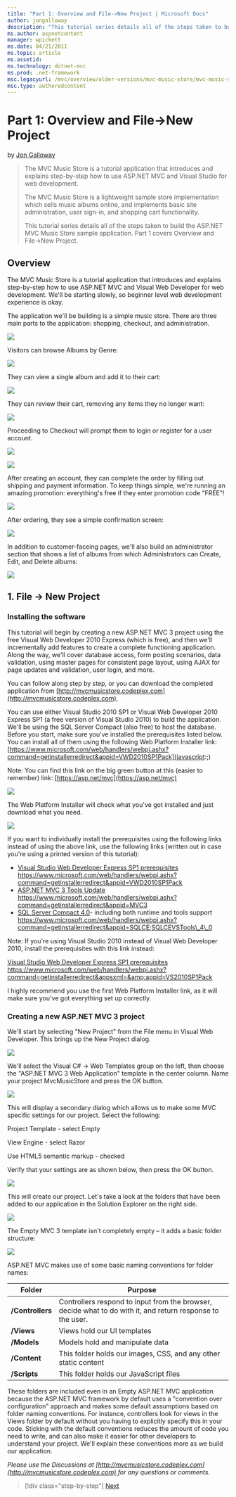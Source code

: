 ```yaml
---
title: "Part 1: Overview and File->New Project | Microsoft Docs"
author: jongalloway
description: "This tutorial series details all of the steps taken to build the ASP.NET MVC Music Store sample application. Part 1 covers Overview and File->New Project."
ms.author: aspnetcontent
manager: wpickett
ms.date: 04/21/2011
ms.topic: article
ms.assetid: 
ms.technology: dotnet-mvc
ms.prod: .net-framework
msc.legacyurl: /mvc/overview/older-versions/mvc-music-store/mvc-music-store-part-1
msc.type: authoredcontent
---
```

Part 1: Overview and File->New Project
====================
by [Jon Galloway](https://github.com/jongalloway)

> The MVC Music Store is a tutorial application that introduces and explains step-by-step how to use ASP.NET MVC and Visual Studio for web development.  
>   
> The MVC Music Store is a lightweight sample store implementation which sells music albums online, and implements basic site administration, user sign-in, and shopping cart functionality.  
>   
> This tutorial series details all of the steps taken to build the ASP.NET MVC Music Store sample application. Part 1 covers Overview and File-&gt;New Project.


## Overview

The MVC Music Store is a tutorial application that introduces and explains step-by-step how to use ASP.NET MVC and Visual Web Developer for web development. We'll be starting slowly, so beginner level web development experience is okay.

The application we'll be building is a simple music store. There are three main parts to the application: shopping, checkout, and administration.

![](mvc-music-store-part-1/_static/image1.jpg)

Visitors can browse Albums by Genre:

![](mvc-music-store-part-1/_static/image2.jpg)

They can view a single album and add it to their cart:

![](mvc-music-store-part-1/_static/image3.jpg)

They can review their cart, removing any items they no longer want:

![](mvc-music-store-part-1/_static/image4.jpg)

Proceeding to Checkout will prompt them to login or register for a user account.

![](mvc-music-store-part-1/_static/image1.png)

![](mvc-music-store-part-1/_static/image2.png)

After creating an account, they can complete the order by filling out shipping and payment information. To keep things simple, we're running an amazing promotion: everything's free if they enter promotion code "FREE"!

![](mvc-music-store-part-1/_static/image5.jpg)

After ordering, they see a simple confirmation screen:

![](mvc-music-store-part-1/_static/image6.jpg)

In addition to customer-faceing pages, we'll also build an administrator section that shows a list of albums from which Administrators can Create, Edit, and Delete albums:

![](mvc-music-store-part-1/_static/image7.jpg)

## 1. File -&gt; New Project

### Installing the software

This tutorial will begin by creating a new ASP.NET MVC 3 project using the free Visual Web Developer 2010 Express (which is free), and then we'll incrementally add features to create a complete functioning application. Along the way, we'll cover database access, form posting scenarios, data validation, using master pages for consistent page layout, using AJAX for page updates and validation, user login, and more.

You can follow along step by step, or you can download the completed application from [http://mvcmusicstore.codeplex.com](http://mvcmusicstore.codeplex.com).

You can use either Visual Studio 2010 SP1 or Visual Web Developer 2010 Express SP1 (a free version of Visual Studio 2010) to build the application. We'll be using the SQL Server Compact (also free) to host the database. Before you start, make sure you've installed the prerequisites listed below. You can install all of them using the following Web Platform Installer link: [https://www.microsoft.com/web/handlers/webpi.ashx?command=getinstallerredirect&appid=VWD2010SP1Pack](javascript:;)

Note: You can find this link on the big green button at this (easier to remember) link: [https://asp.net/mvc](https://asp.net/mvc)

![](mvc-music-store-part-1/_static/image3.png)

The Web Platform Installer will check what you've got installed and just download what you need.

![](mvc-music-store-part-1/_static/image4.png)

If you want to individually install the prerequisites using the following links instead of using the above link, use the following links (written out in case you're using a printed version of this tutorial):

- [Visual Studio Web Developer Express SP1 prerequisites](javascript:;) https://www.microsoft.com/web/handlers/webpi.ashx?command=getinstallerredirect&appid=VWD2010SP1Pack
- [ASP.NET MVC 3 Tools Update](javascript:;) https://www.microsoft.com/web/handlers/webpi.ashx?command=getinstallerredirect&appid=MVC3
- [SQL Server Compact 4.0](javascript:;)- including both runtime and tools support https://www.microsoft.com/web/handlers/webpi.ashx?command=getinstallerredirect&appid=SQLCE;SQLCEVSTools\_4\_0

Note: If you're using Visual Studio 2010 instead of Visual Web Developer 2010, install the prerequisites with this link instead:

[Visual Studio Web Developer Express SP1 prerequisites](javascript:;) https://www.microsoft.com/web/handlers/webpi.ashx?command=getinstallerredirect&appsxml=&amp;appid=VS2010SP1Pack

I highly recommend you use the first Web Platform Installer link, as it will make sure you've got everything set up correctly.

### Creating a new ASP.NET MVC 3 project

We'll start by selecting "New Project" from the File menu in Visual Web Developer. This brings up the New Project dialog.

![](mvc-music-store-part-1/_static/image5.png)

We'll select the Visual C# -&gt; Web Templates group on the left, then choose the "ASP.NET MVC 3 Web Application" template in the center column. Name your project MvcMusicStore and press the OK button.

![](mvc-music-store-part-1/_static/image8.jpg)

This will display a secondary dialog which allows us to make some MVC specific settings for our project. Select the following:

Project Template - select Empty

View Engine - select Razor

Use HTML5 semantic markup - checked

Verify that your settings are as shown below, then press the OK button.

![](mvc-music-store-part-1/_static/image9.jpg)

This will create our project. Let's take a look at the folders that have been added to our application in the Solution Explorer on the right side.

![](mvc-music-store-part-1/_static/image10.jpg)

The Empty MVC 3 template isn't completely empty – it adds a basic folder structure:

![](mvc-music-store-part-1/_static/image6.png)

ASP.NET MVC makes use of some basic naming conventions for folder names:

| **Folder** | **Purpose** |
| --- | --- |
| **/Controllers** | Controllers respond to input from the browser, decide what to do with it, and return response to the user. |
| **/Views** | Views hold our UI templates |
| **/Models** | Models hold and manipulate data |
| **/Content** | This folder holds our images, CSS, and any other static content |
| **/Scripts** | This folder holds our JavaScript files |

These folders are included even in an Empty ASP.NET MVC application because the ASP.NET MVC framework by default uses a "convention over configuration" approach and makes some default assumptions based on folder naming conventions. For instance, controllers look for views in the Views folder by default without you having to explicitly specify this in your code. Sticking with the default conventions reduces the amount of code you need to write, and can also make it easier for other developers to understand your project. We'll explain these conventions more as we build our application.

*Please use the Discussions at [http://mvcmusicstore.codeplex.com](http://mvcmusicstore.codeplex.com) for any questions or comments.*

>[!div class="step-by-step"]
[Next](mvc-music-store-part-2.md)